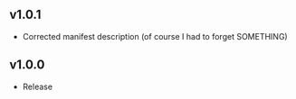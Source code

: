 ## v1.0.1
- Corrected manifest description (of course I had to forget SOMETHING)

## v1.0.0
- Release